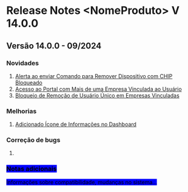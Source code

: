 # Release Notes \<NomeProduto> V 14.0.0

## **Versão 14.0.0 - 09/2024**

### Novidades <a href="#novidades-da-versao" id="novidades-da-versao"></a>

1. [Alerta ao enviar Comando para Remover Dispositivo com CHIP Bloqueado](alerta-ao-enviar-comando-para-remover-dispositivo-com-chip-bloqueado.md)
2. [Acesso ao Portal com Mais de uma Empresa Vinculada ao Usuário](acesso-ao-portal-com-mais-de-uma-empresa-vinculada-ao-usuario.md)
3. [Bloqueio de Remoção de Usuário Único em Empresas Vinculadas](bloqueio-de-remocao-de-usuario-unico-em-empresas-vinculadas.md)

### Melhorias

1. [Adicionado Ícone de Informações no Dashboard](facilitando-a-compreensao-dos-graficos-icones-de-ajuda-no-dashboard.md)

### Correção de bugs

1.

### <mark style="background-color:blue;">Notas adicionais</mark>

<mark style="background-color:blue;">Informações sobre compatibilidade, mudanças no sistema...</mark>

